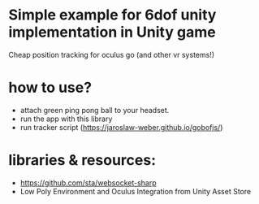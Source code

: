 # Simple example for 6dof unity implementation in Unity game

Cheap position tracking for oculus go (and other vr systems!)

# how to use?

- attach green ping pong ball to your headset.
- run the app with this library
- run tracker script (https://jaroslaw-weber.github.io/gobofjs/)

# libraries & resources:

- https://github.com/sta/websocket-sharp
- Low Poly Environment and Oculus Integration from Unity Asset Store
